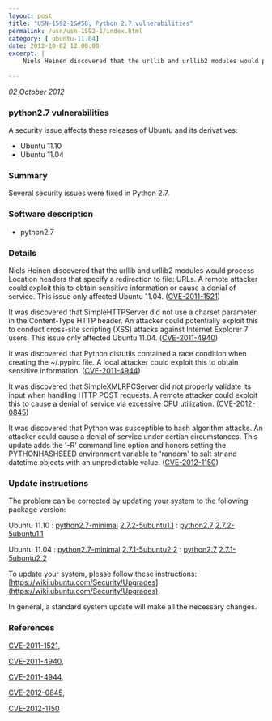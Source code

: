 ```yaml
---
layout: post
title: "USN-1592-1&#58; Python 2.7 vulnerabilities"
permalink: /usn/usn-1592-1/index.html
category: [ ubuntu-11.04]
date: 2012-10-02 12:00:00
excerpt: |
    Niels Heinen discovered that the urllib and urllib2 modules would process Location headers that specify a redirection to file: URLs. A remote attacker could exploit this to obtain sensitive information or cause a denial of service. This issue only affected Ubuntu 11.04. ([CVE-2011-1521](http://people.ubuntu.com/~ubuntu-security/cve/CVE-2011-1521))
    
--- 
```

 
 

*02 October 2012*

### python2.7 vulnerabilities

A security issue affects these releases of Ubuntu and its derivatives:

* Ubuntu 11.10
* Ubuntu 11.04

### Summary

Several security issues were fixed in Python 2.7. 

### Software description

* python2.7 

### Details

Niels Heinen discovered that the urllib and urllib2 modules would process Location headers that specify a redirection to file: URLs. A remote attacker could exploit this to obtain sensitive information or cause a denial of service. This issue only affected Ubuntu 11.04. ([CVE-2011-1521](http://people.ubuntu.com/~ubuntu-security/cve/CVE-2011-1521))

It was discovered that SimpleHTTPServer did not use a charset parameter in the Content-Type HTTP header. An attacker could potentially exploit this to conduct cross-site scripting (XSS) attacks against Internet Explorer 7 users. This issue only affected Ubuntu 11.04. ([CVE-2011-4940](http://people.ubuntu.com/~ubuntu-security/cve/CVE-2011-4940))

It was discovered that Python distutils contained a race condition when creating the ~/.pypirc file. A local attacker could exploit this to obtain sensitive information. ([CVE-2011-4944](http://people.ubuntu.com/~ubuntu-security/cve/CVE-2011-4944))

It was discovered that SimpleXMLRPCServer did not properly validate its input when handling HTTP POST requests. A remote attacker could exploit this to cause a denial of service via excessive CPU utilization. ([CVE-2012-0845](http://people.ubuntu.com/~ubuntu-security/cve/CVE-2012-0845))

It was discovered that Python was susceptible to hash algorithm attacks. An attacker could cause a denial of service under certian circumstances. This update adds the &#39;-R&#39; command line option and honors setting the PYTHONHASHSEED environment variable to &#39;random&#39; to salt str and datetime objects with an unpredictable value. ([CVE-2012-1150](http://people.ubuntu.com/~ubuntu-security/cve/CVE-2012-1150)) 

### Update instructions

The problem can be corrected by updating your system to the following package version:

Ubuntu 11.10
 : [python2.7-minimal](https://launchpad.net/ubuntu/+source/python2.7) <span> [2.7.2-5ubuntu1.1](https://launchpad.net/ubuntu/+source/python2.7/2.7.2-5ubuntu1.1) </span> 
 : [python2.7](https://launchpad.net/ubuntu/+source/python2.7) <span> [2.7.2-5ubuntu1.1](https://launchpad.net/ubuntu/+source/python2.7/2.7.2-5ubuntu1.1) </span> 

Ubuntu 11.04
 : [python2.7-minimal](https://launchpad.net/ubuntu/+source/python2.7) <span> [2.7.1-5ubuntu2.2](https://launchpad.net/ubuntu/+source/python2.7/2.7.1-5ubuntu2.2) </span> 
 : [python2.7](https://launchpad.net/ubuntu/+source/python2.7) <span> [2.7.1-5ubuntu2.2](https://launchpad.net/ubuntu/+source/python2.7/2.7.1-5ubuntu2.2) </span> 

To update your system, please follow these instructions: [https://wiki.ubuntu.com/Security/Upgrades](https://wiki.ubuntu.com/Security/Upgrades).

In general, a standard system update will make all the necessary changes. 

### References

 
 [CVE-2011-1521](http://people.ubuntu.com/~ubuntu-security/cve/CVE-2011-1521), 

 [CVE-2011-4940](http://people.ubuntu.com/~ubuntu-security/cve/CVE-2011-4940), 

 [CVE-2011-4944](http://people.ubuntu.com/~ubuntu-security/cve/CVE-2011-4944), 

 [CVE-2012-0845](http://people.ubuntu.com/~ubuntu-security/cve/CVE-2012-0845), 

 [CVE-2012-1150](http://people.ubuntu.com/~ubuntu-security/cve/CVE-2012-1150)
 

